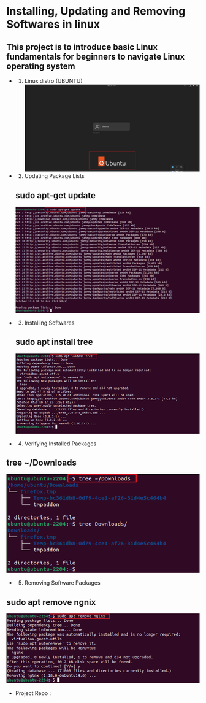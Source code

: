 # Installing, Updating and Removing Softwares in linux
## This project is to introduce basic Linux fundamentals for beginners to navigate Linux operating system

* 1. Linux distro (UBUNTU)
![](./img/Linux%20Distro.png)

* 2. Updating Package Lists
  ## sudo apt-get update 
  ![](./img/Installing%20Update.png)

* 3. Installing Softwares 
  ## sudo apt install tree  
  ![](./img/Software%20installation.png)

* 4. Verifying Installed Packages
##  tree ~/Downloads
  ![](./img/Verifying%20Installed%20Packages.png)

* 5. Removing Software Packages
 ## sudo apt remove ngnix
  ![](./img/Removing%20Softwares.png)



 * Project Repo :  
